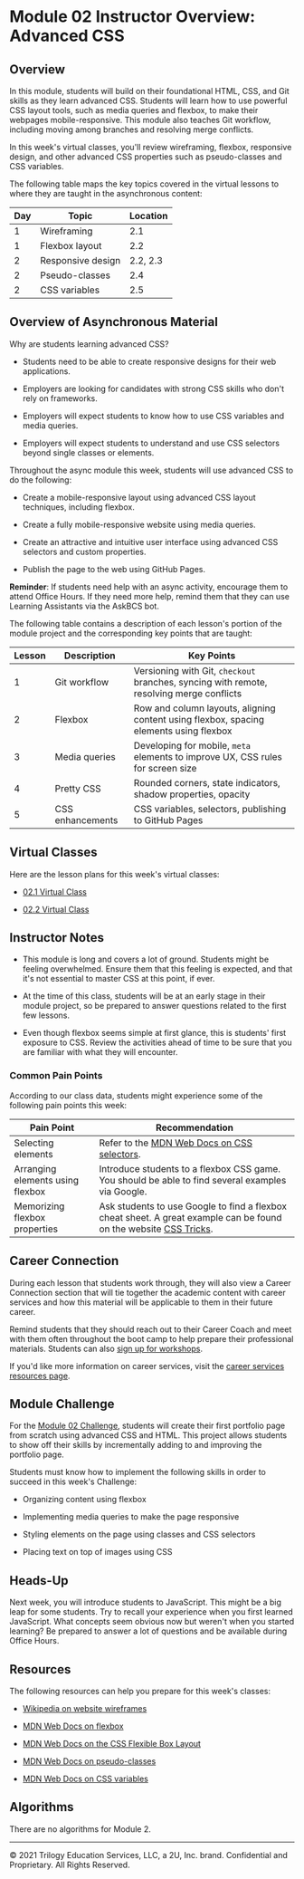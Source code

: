 # Module 02 Instructor Overview: Advanced CSS

## Overview

In this module, students will build on their foundational HTML, CSS, and Git skills as they learn advanced CSS. Students will learn how to use powerful CSS layout tools, such as media queries and flexbox, to make their webpages mobile-responsive. This module also teaches Git workflow, including moving among branches and resolving merge conflicts.

In this week's virtual classes, you'll review wireframing, flexbox, responsive design, and other advanced CSS properties such as pseudo-classes and CSS variables.

The following table maps the key topics covered in the virtual lessons to where they are taught in the asynchronous content:

| Day | Topic             | Location |
| --- | ----------------- | -------- |
| 1   | Wireframing       | 2.1      |
| 1   | Flexbox layout    | 2.2      |
| 2   | Responsive design | 2.2, 2.3 |
| 2   | Pseudo-classes    | 2.4      |
| 2   | CSS variables     | 2.5      |

## Overview of Asynchronous Material

Why are students learning advanced CSS?

* Students need to be able to create responsive designs for their web applications.

* Employers are looking for candidates with strong CSS skills who don't rely on frameworks.

* Employers will expect students to know how to use CSS variables and media queries.

* Employers will expect students to understand and use CSS selectors beyond single classes or elements.

Throughout the async module this week, students will use advanced CSS to do the following:

* Create a mobile-responsive layout using advanced CSS layout techniques, including flexbox.

* Create a fully mobile-responsive website using media queries.

* Create an attractive and intuitive user interface using advanced CSS selectors and custom properties.

* Publish the page to the web using GitHub Pages.

**Reminder**: If students need help with an async activity, encourage them to attend Office Hours. If they need more help, remind them that they can use Learning Assistants via the AskBCS bot.

The following table contains a description of each lesson's portion of the module project and the corresponding key points that are taught:

| Lesson | Description      | Key Points                                                                             |
| ------ | ---------------- | -------------------------------------------------------------------------------------- |
| 1      | Git workflow     | Versioning with Git, `checkout` branches, syncing with remote, resolving merge conflicts    |
| 2      | Flexbox          | Row and column layouts, aligning content using flexbox, spacing elements using flexbox |
| 3      | Media queries    | Developing for mobile, `meta` elements to improve UX, CSS rules for screen size        |
| 4      | Pretty CSS       | Rounded corners, state indicators, shadow properties, opacity                          |
| 5      | CSS enhancements | CSS variables, selectors, publishing to GitHub Pages                                   |

## Virtual Classes

Here are the lesson plans for this week's virtual classes:

* [02.1 Virtual Class](./02.1-REQUIRED.md)

* [02.2 Virtual Class](./02.2-REQUIRED.md)

## Instructor Notes

* This module is long and covers a lot of ground. Students might be feeling overwhelmed. Ensure them that this feeling is expected, and that it's not essential to master CSS at this point, if ever.

* At the time of this class, students will be at an early stage in their module project, so be prepared to answer questions related to the first few lessons.

* Even though flexbox seems simple at first glance, this is students' first exposure to CSS. Review the activities ahead of time to be sure that you are familiar with what they will encounter.

### Common Pain Points

According to our class data, students might experience some of the following pain points this week:

| Pain Point                       | Recommendation                                                                                                                                 |
| -------------------------------- | -----------------------------------------------------------------------------------------------------------------------------------------------|
| Selecting elements               | Refer to the [MDN Web Docs on CSS selectors](https://developer.mozilla.org/en-US/docs/Learn/CSS/Building_blocks/Selectors).                    |
| Arranging elements using flexbox | Introduce students to a flexbox CSS game. You should be able to find several examples via Google.                                              |
| Memorizing flexbox properties    | Ask students to use Google to find a flexbox cheat sheet. A great example can be found on the website [CSS Tricks](https://css-tricks.com/).   |

## Career Connection

During each lesson that students work through, they will also view a Career Connection section that will tie together the academic content with career services and how this material will be applicable to them in their future career.

Remind students that they should reach out to their Career Coach and meet with them often throughout the boot camp to help prepare their professional materials. Students can also [sign up for workshops](https://careernetwork.2u.com/?utm_medium=Academics&utm_source=boot_camp).

If you'd like more information on career services, visit the [career services resources page](https://careernetwork.2u.com/?utm_medium=Academics&utm_source=boot_camp).

## Module Challenge

For the [Module 02 Challenge](../../01-Class-Content/02-Advanced-CSS/02-Challenge), students will create their first portfolio page from scratch using advanced CSS and HTML. This project allows students to show off their skills by incrementally adding to and improving the portfolio page.

Students must know how to implement the following skills in order to succeed in this week's Challenge:

* Organizing content using flexbox

* Implementing media queries to make the page responsive

* Styling elements on the page using classes and CSS selectors

* Placing text on top of images using CSS

## Heads-Up

Next week, you will introduce students to JavaScript. This might be a big leap for some students. Try to recall your experience when you first learned JavaScript. What concepts seem obvious now but weren't when you started learning? Be prepared to answer a lot of questions and be available during Office Hours.

## Resources

The following resources can help you prepare for this week's classes:

* [Wikipedia on website wireframes](https://en.wikipedia.org/wiki/Website_wireframe)

* [MDN Web Docs on flexbox](https://developer.mozilla.org/en-US/docs/Learn/CSS/CSS_layout/Flexbox)

* [MDN Web Docs on the CSS Flexible Box Layout](https://developer.mozilla.org/en-US/docs/Web/CSS/CSS_Flexible_Box_Layout)

* [MDN Web Docs on pseudo-classes](https://developer.mozilla.org/en-US/docs/Web/CSS/Pseudo-classes)

* [MDN Web Docs on CSS variables](https://developer.mozilla.org/en-US/docs/Web/CSS/Using_CSS_custom_properties)

## Algorithms

There are no algorithms for Module 2.

---
© 2021 Trilogy Education Services, LLC, a 2U, Inc. brand. Confidential and Proprietary. All Rights Reserved.
